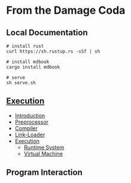 # From the Damage Coda

## Local Documentation

```shell
# install rust
curl https://sh.rustup.rs -sSf | sh

# install mdbook
cargo install mdbook

# serve
sh serve.sh
```

## [Execution](./execution/src/SUMMARY.md)
+ [Introduction](./execution/src/introduction.md)
+ [Preprocessor](./execution/src/preprocessor.md)
+ [Compiler](./execution/src/compiler.md)
+ [Link-Loader](./execution/src/linker-loader.md)
+ [Execution](./execution/src/execution.md)
  + [Runtime System](./execution/src/runtime-system.md)
  + [Virtual Machine](./execution/src/vm.md)

## Program Interaction
